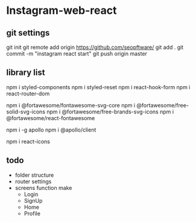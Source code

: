 # Instagram-web-react

## git settings

git init
git remote add origin https://github.com/seopftware/
git add .
git commit -m "instagram react start"
git push origin master

## library list

npm i styled-components
npm i styled-reset
npm i react-hook-form
npm i react-router-dom

npm i @fortawesome/fontawesome-svg-core
npm i @fortawesome/free-solid-svg-icons
npm i @fortawesome/free-brands-svg-icons
npm i @fortawesome/react-fontawesome

npm i -g apollo
npm i @apollo/client

npm i react-icons

## todo

- folder structure
- router settings
- screens function make
  - Login
  - SignUp
  - Home
  - Profile
